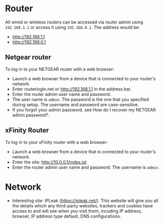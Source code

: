 # Router
All wired or wireless routers can be accessed via router admin using `192.168.1.1` or access it using `192.168.0.1`. The address would be:
- http://192.168.1.1
- http://192.168.0.1

## Netgear router
To log in to your NETGEAR router with a web browser:
- Launch a web browser from a device that is connected to your router's network.
- Enter routerlogin.net or http://192.168.1.1 in the address bar.
- Enter the router admin user name and password.
- The user name is `admin`. The password is the one that you specified during setup. The username and password are case-sensitive.
- If you forgot your admin password, see How do I recover my NETGEAR admin password?.

## xFinity Router
To log in to your xFinity router with a web browser:
- Launch a web browser from a device that is connected to your router's network.
- Enter the site: http://10.0.0.1/index.jst
- Enter the router admin user name and password. The username is `admin`.

# Network
- Interesting site: IPLeak (https://ipleak.net/). This website will give you all the details which any third-party websites, trackers and cookies have access to and will see when you visit them, incuding IP address, browser, IP address type default, DNS configurations.
